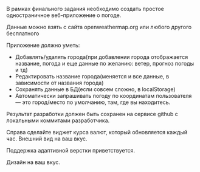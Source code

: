 В рамках финального задания необходимо создать простое одностраничное веб-приложение о погоде.

Данные можно взять с сайта openweathermap.org или любого другого бесплатного

Приложение должно уметь:
* Добавлять/удалять города(при добавлении города отображается название, погода и еще данные по желанию: ветер, прогноз погоды и тд)
* Редактировать название города(меняется и все данные, в зависимости от названия города)
* Сохранять данные в БД(если совсем сложно, в localStorage)
* Автоматически запрашивать погоду по координатам пользователя — это город/место по умолчанию, там, где вы находитесь.

Результат разработки должен быть сохранен на сервисе github с локальными коммитами разработчика.

Справа сделайте виджет курса валют, который обновляется каждый час. Внешний вид на ваш вкус. 

Поддержка адаптивной верстки приветствуется.

Дизайн на ваш вкус.